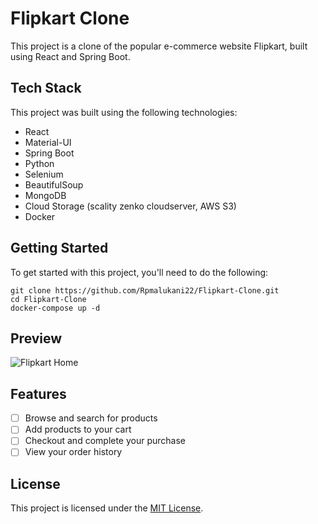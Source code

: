 # Flipkart Clone

This project is a clone of the popular e-commerce website Flipkart, built using React and Spring Boot.

## Tech Stack

This project was built using the following technologies:

- React
- Material-UI
- Spring Boot
- Python
- Selenium
- BeautifulSoup
- MongoDB
- Cloud Storage (scality zenko cloudserver, AWS S3)
- Docker

## Getting Started

To get started with this project, you'll need to do the following:

```
git clone https://github.com/Rpmalukani22/Flipkart-Clone.git
cd Flipkart-Clone
docker-compose up -d
```
## Preview
![Flipkart Home](preview/Flipkart%20Clone-1.gif)
## Features

- [ ] Browse and search for products
- [ ] Add products to your cart
- [ ] Checkout and complete your purchase
- [ ] View your order history

## License

This project is licensed under the [MIT License](https://opensource.org/licenses/MIT).

